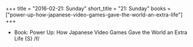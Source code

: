 +++
title = "2016-02-21: Sunday"
short_title = "21: Sunday"
books = ["power-up-how-japanese-video-games-gave-the-world-an-extra-life"]
+++


* Book: Power Up: How Japanese Video Games Gave the World an Extra Life {S} /f/
